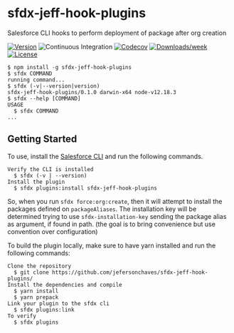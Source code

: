 sfdx-jeff-hook-plugins
======================

Salesforce CLI hooks to perform deployment of package after org creation

[![Version](https://img.shields.io/npm/v/sfdx-jeff-hook-plugins.svg)](https://npmjs.org/package/sfdx-jeff-hook-plugins)
![Continuous Integration](https://github.com/jefersonchaves/sfdx-jeff-hook-plugins/workflows/Continuous%20Integration/badge.svg)
[![Codecov](https://codecov.io/gh/jefersonchaves/sfdx-jeff-hook-plugins/branch/master/graph/badge.svg)](https://codecov.io/gh/jefersonchaves/sfdx-jeff-hook-plugins)
[![Downloads/week](https://img.shields.io/npm/dw/sfdx-jeff-hook-plugins.svg)](https://npmjs.org/package/sfdx-jeff-hook-plugins)
[![License](https://img.shields.io/npm/l/sfdx-jeff-hook-plugins.svg)](https://github.com/jefersonchaves/sfdx-jeff-hook-plugins/blob/master/package.json)

<!-- toc -->

<!-- tocstop -->
<!-- install -->
<!-- usage -->
```sh-session
$ npm install -g sfdx-jeff-hook-plugins
$ sfdx COMMAND
running command...
$ sfdx (-v|--version|version)
sfdx-jeff-hook-plugins/0.1.0 darwin-x64 node-v12.18.3
$ sfdx --help [COMMAND]
USAGE
  $ sfdx COMMAND
...
```
<!-- usagestop -->
<!-- commands -->

<!-- commandsstop -->

## Getting Started

To use, install the [Salesforce CLI](https://developer.salesforce.com/tools/sfdxcli) and run the following commands.

```
Verify the CLI is installed
  $ sfdx (-v | --version)
Install the plugin
  $ sfdx plugins:install sfdx-jeff-hook-plugins
```
So, when you run `sfdx force:org:create`, then it will attempt to install the packages defined on `packageAliases`.
The installation key will be determined trying to use `sfdx-installation-key` sending the package alias as argument, if found in path. (the goal is to bring convenience but use convention over configuration)

To build the plugin locally, make sure to have yarn installed and run the following commands:

```
Clone the repository
  $ git clone https://github.com/jefersonchaves/sfdx-jeff-hook-plugins/
Install the dependencies and compile
  $ yarn install
  $ yarn prepack
Link your plugin to the sfdx cli
  $ sfdx plugins:link
To verify
  $ sfdx plugins
```
